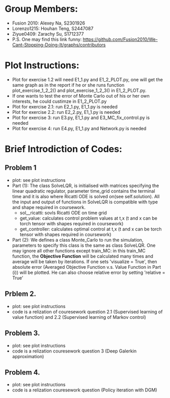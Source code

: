 # Group Members:
* Fusion 2010: Alexey Na, S2301926
* Lorenzo1215: Houhan Teng, S2447087
* Ziyue0409: Zarachy Su, S1712377
* P.S. One may find this link funny: https://github.com/Fusion2010/We-Cant-Stopping-Doing-It/graphs/contributors

# Plot Instructions:
* Plot for exercise 1.2 will need E1_1.py and E1_2_PLOT.py, one will get the same graph as in the report if he or she runs function plot_exercise_1_2_2()    and plot_exercise_1_2_3() in E1_2_PLOT.py.
* If one wants to test the error of Monte Carlo out of his or her own interests, he could custimze in E1_2_PLOT.py 
* Plot for exercise 2.1: run E2_1.py, E1_1.py is needed
* Plot for exercise 2.2: run E2_2.py, E1_1.py is needed 
* Plot for exercise 3: run E3.py, E1_1.py and E3_MC_fix_control.py is needed 
* Plot for exercise 4: run E4.py, E1_1.py and Network.py is needed 

# Brief Introdiction of Codes:
## Problem 1
* plot: see plot instructions
* Part (1): The class SolveLQR, is initialised with matrices specifying the linear quadratic regulator, parameter time_grid contains the terminal time and it is also where Ricatti ODE is solved on(see self.solution). All the input and output of functions in SolveLQR is compatible with type and shape required in coursework. 
  * sol__ricatti: sovls Ricatti ODE on time grid 
  * get_value: calculates control problem values at t,x (t and x can be torch tensor with shapes required in coursework)
  * get_controller: calculates optimal control at t,x (t and x can be torch tensor with shapes required in coursework)
* Part (2): We defines a class Monte_Carlo to run the simulation, parameters to specify this class is the same as class SolveLQR. One may ignore all other functions except train_MC: in this train_MC function, the **Objective Function** will be calculated many times and average will be taken by iterations. If one sets 'visualize = True', then absolute error (Averaged Objective Function v.s. Value Function in Part (i)) will be plotted. He can also choose  relative error by setting 'relative = True'

## Prblem 2.
* plot: see plot instructions
* code is a relization of couresework question 2.1 (Supervised learning of value function) and 2.2 (Supervised learning of Markov control)


## Problem 3.
* plot: see plot instructions
* code is a relization couresework question 3 (Deep Galerkin approximation)

## Problem 4.
* plot: see plot instructions
* code is a relization couresework question (Policy iteration with DGM)

